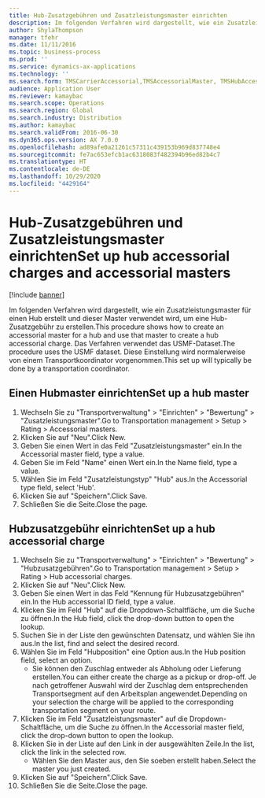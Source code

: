 ```yaml
---
title: Hub-Zusatzgebühren und Zusatzleistungsmaster einrichten
description: Im folgenden Verfahren wird dargestellt, wie ein Zusatzleistungsmaster für einen Hub erstellt und dieser Master verwendet wird, um eine Hub-Zusatzgebühr zu erstellen.
author: ShylaThompson
manager: tfehr
ms.date: 11/11/2016
ms.topic: business-process
ms.prod: ''
ms.service: dynamics-ax-applications
ms.technology: ''
ms.search.form: TMSCarrierAccessorial,TMSAccessorialMaster, TMSHubAccessorial
audience: Application User
ms.reviewer: kamaybac
ms.search.scope: Operations
ms.search.region: Global
ms.search.industry: Distribution
ms.author: kamaybac
ms.search.validFrom: 2016-06-30
ms.dyn365.ops.version: AX 7.0.0
ms.openlocfilehash: ad89afe0a21261c57311c439153b969d837748e4
ms.sourcegitcommit: fe7ac653efcb1ac6318083f482394b96ed82b4c7
ms.translationtype: HT
ms.contentlocale: de-DE
ms.lasthandoff: 10/29/2020
ms.locfileid: "4429164"
---
```

# <a name="set-up-hub-accessorial-charges-and-accessorial-masters"></a><span data-ttu-id="24837-103">Hub-Zusatzgebühren und Zusatzleistungsmaster einrichten</span><span class="sxs-lookup"><span data-stu-id="24837-103">Set up hub accessorial charges and accessorial masters</span></span>

[!include [banner](../../includes/banner.md)]

<span data-ttu-id="24837-104">Im folgenden Verfahren wird dargestellt, wie ein Zusatzleistungsmaster für einen Hub erstellt und dieser Master verwendet wird, um eine Hub-Zusatzgebühr zu erstellen.</span><span class="sxs-lookup"><span data-stu-id="24837-104">This procedure shows how to create an accessorial master for a hub and use that master to create a hub accessorial charge.</span></span> <span data-ttu-id="24837-105">Das Verfahren verwendet das USMF-Dataset.</span><span class="sxs-lookup"><span data-stu-id="24837-105">The procedure uses the USMF dataset.</span></span> <span data-ttu-id="24837-106">Diese Einstellung wird normalerweise von einem Transportkoordinator vorgenommen.</span><span class="sxs-lookup"><span data-stu-id="24837-106">This set up will typically be done by a transportation coordinator.</span></span>


## <a name="set-up-a-hub-master"></a><span data-ttu-id="24837-107">Einen Hubmaster einrichten</span><span class="sxs-lookup"><span data-stu-id="24837-107">Set up a hub master</span></span>
1. <span data-ttu-id="24837-108">Wechseln Sie zu "Transportverwaltung" > "Einrichten" > "Bewertung" > "Zusatzleistungsmaster".</span><span class="sxs-lookup"><span data-stu-id="24837-108">Go to Transportation management > Setup > Rating > Accessorial masters.</span></span>
2. <span data-ttu-id="24837-109">Klicken Sie auf "Neu".</span><span class="sxs-lookup"><span data-stu-id="24837-109">Click New.</span></span>
3. <span data-ttu-id="24837-110">Geben Sie einen Wert in das Feld "Zusatzleistungsmaster" ein.</span><span class="sxs-lookup"><span data-stu-id="24837-110">In the Accessorial master field, type a value.</span></span>
4. <span data-ttu-id="24837-111">Geben Sie im Feld "Name" einen Wert ein.</span><span class="sxs-lookup"><span data-stu-id="24837-111">In the Name field, type a value.</span></span>
5. <span data-ttu-id="24837-112">Wählen Sie im Feld "Zusatzleistungstyp" "Hub" aus.</span><span class="sxs-lookup"><span data-stu-id="24837-112">In the Accessorial type field, select 'Hub'.</span></span>
6. <span data-ttu-id="24837-113">Klicken Sie auf "Speichern".</span><span class="sxs-lookup"><span data-stu-id="24837-113">Click Save.</span></span>
7. <span data-ttu-id="24837-114">Schließen Sie die Seite.</span><span class="sxs-lookup"><span data-stu-id="24837-114">Close the page.</span></span>

## <a name="set-up-a-hub-accessorial-charge"></a><span data-ttu-id="24837-115">Hubzusatzgebühr einrichten</span><span class="sxs-lookup"><span data-stu-id="24837-115">Set up a hub accessorial charge</span></span>
1. <span data-ttu-id="24837-116">Wechseln Sie zu "Transportverwaltung" > "Einrichten" > "Bewertung" > "Hubzusatzgebühren".</span><span class="sxs-lookup"><span data-stu-id="24837-116">Go to Transportation management > Setup > Rating > Hub accessorial charges.</span></span>
2. <span data-ttu-id="24837-117">Klicken Sie auf "Neu".</span><span class="sxs-lookup"><span data-stu-id="24837-117">Click New.</span></span>
3. <span data-ttu-id="24837-118">Geben Sie einen Wert in das Feld "Kennung für Hubzusatzgebühren" ein.</span><span class="sxs-lookup"><span data-stu-id="24837-118">In the Hub accessorial ID field, type a value.</span></span>
4. <span data-ttu-id="24837-119">Klicken Sie im Feld "Hub" auf die Dropdown-Schaltfläche, um die Suche zu öffnen.</span><span class="sxs-lookup"><span data-stu-id="24837-119">In the Hub field, click the drop-down button to open the lookup.</span></span>
5. <span data-ttu-id="24837-120">Suchen Sie in der Liste den gewünschten Datensatz, und wählen Sie ihn aus.</span><span class="sxs-lookup"><span data-stu-id="24837-120">In the list, find and select the desired record.</span></span>
6. <span data-ttu-id="24837-121">Wählen Sie im Feld "Hubposition" eine Option aus.</span><span class="sxs-lookup"><span data-stu-id="24837-121">In the Hub position field, select an option.</span></span>
    * <span data-ttu-id="24837-122">Sie können den Zuschlag entweder als Abholung oder Lieferung erstellen.</span><span class="sxs-lookup"><span data-stu-id="24837-122">You can either create the charge as a pickup or drop-off.</span></span> <span data-ttu-id="24837-123">Je nach getroffener Auswahl wird der Zuschlag dem entsprechenden Transportsegment auf den Arbeitsplan angewendet.</span><span class="sxs-lookup"><span data-stu-id="24837-123">Depending on your selection the charge will be applied to the corresponding transportation segment on your route.</span></span>  
7. <span data-ttu-id="24837-124">Klicken Sie im Feld "Zusatzleistungsmaster" auf die Dropdown-Schaltfläche, um die Suche zu öffnen.</span><span class="sxs-lookup"><span data-stu-id="24837-124">In the Accessorial master field, click the drop-down button to open the lookup.</span></span>
8. <span data-ttu-id="24837-125">Klicken Sie in der Liste auf den Link in der ausgewählten Zeile.</span><span class="sxs-lookup"><span data-stu-id="24837-125">In the list, click the link in the selected row.</span></span>
    * <span data-ttu-id="24837-126">Wählen Sie den Master aus, den Sie soeben erstellt haben.</span><span class="sxs-lookup"><span data-stu-id="24837-126">Select the master you just created.</span></span>  
9. <span data-ttu-id="24837-127">Klicken Sie auf "Speichern".</span><span class="sxs-lookup"><span data-stu-id="24837-127">Click Save.</span></span>
10. <span data-ttu-id="24837-128">Schließen Sie die Seite.</span><span class="sxs-lookup"><span data-stu-id="24837-128">Close the page.</span></span>

